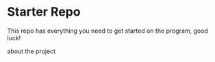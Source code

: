 
# Starter Repo
This repo has everything you need to get started on the program, good luck!

about the project

